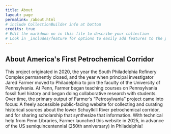```yaml
---
title: About
layout: page
permalink: /about.html
# include CollectionBuilder info at bottom
credits: true
# Edit the markdown on in this file to describe your collection
# Look in _includes/feature for options to easily add features to the page
---
```


<!--- {% include feature/jumbotron.html objectid="https://cdil.lib.uidaho.edu/images/palouse_sm.jpg" %} 

{% include feature/nav-menu.html sections="About CollectionBuilder CSV;About the About Page" %} --->

## About America's First Petrochemical Corridor

This project originated in 2020, the year the South Philadelphia Refinery Complex permanently closed, and the year when principal investigator Jared Farmer moved to Philadelphia to join the faculty of the University of Pennsylvania. At Penn, Farmer began teaching courses on Pennsylvania fossil fuel history and began doing collaborative research with students. Over time, the primary output of Farmer’s “Petrosylvania” project came into focus: A freely accessible public-facing website for collecting and curating historical sources about the lower Schuylkill River petrochemical corridor, and for sharing scholarship that synthesize that information. With technical help from Penn Libraries, Farmer launched this website in 2025, in advance of the US semiquincentennial (250th anniversary) in Philadelphia!

